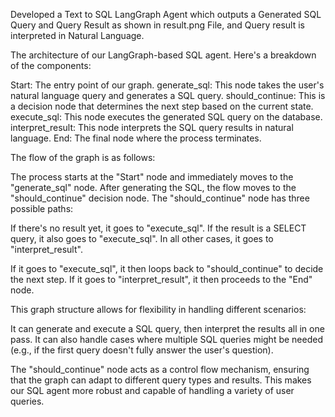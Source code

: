 Developed a Text to SQL LangGraph Agent which outputs a Generated SQL Query and Query Result as shown in result.png File, and Query result is interpreted in Natural Language.

The architecture of our LangGraph-based SQL agent. Here's a breakdown of the components:

Start: The entry point of our graph.
generate_sql: This node takes the user's natural language query and generates a SQL query.
should_continue: This is a decision node that determines the next step based on the current state.
execute_sql: This node executes the generated SQL query on the database.
interpret_result: This node interprets the SQL query results in natural language.
End: The final node where the process terminates.

The flow of the graph is as follows:

The process starts at the "Start" node and immediately moves to the "generate_sql" node.
After generating the SQL, the flow moves to the "should_continue" decision node.
The "should_continue" node has three possible paths:

If there's no result yet, it goes to "execute_sql".
If the result is a SELECT query, it also goes to "execute_sql".
In all other cases, it goes to "interpret_result".


If it goes to "execute_sql", it then loops back to "should_continue" to decide the next step.
If it goes to "interpret_result", it then proceeds to the "End" node.

This graph structure allows for flexibility in handling different scenarios:

It can generate and execute a SQL query, then interpret the results all in one pass.
It can also handle cases where multiple SQL queries might be needed (e.g., if the first query doesn't fully answer the user's question).

The "should_continue" node acts as a control flow mechanism, ensuring that the graph can adapt to different query types and results. This makes our SQL agent more robust and capable of handling a variety of user queries.
